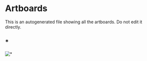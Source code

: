 # Artboards

This is an autogenerated file showing all the artboards. Do not edit it directly.

## *

![*](./.exportedArtboards/madeInChain/%2A)

